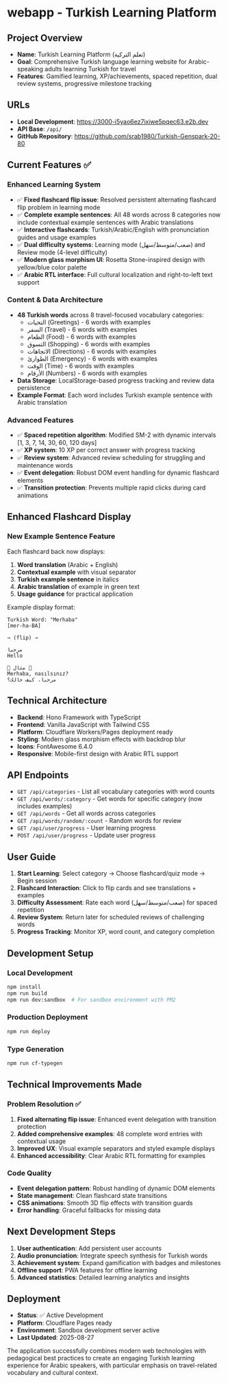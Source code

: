 # webapp - Turkish Learning Platform

## Project Overview
- **Name**: Turkish Learning Platform (تعلم التركية)
- **Goal**: Comprehensive Turkish language learning website for Arabic-speaking adults learning Turkish for travel
- **Features**: Gamified learning, XP/achievements, spaced repetition, dual review systems, progressive milestone tracking

## URLs
- **Local Development**: https://3000-i5yao6ez7ixiwe5pqec63.e2b.dev
- **API Base**: `/api/`
- **GitHub Repository**: https://github.com/srab1980/Turkish-Genspark-20-80

## Current Features ✅

### Enhanced Learning System
- ✅ **Fixed flashcard flip issue**: Resolved persistent alternating flashcard flip problem in learning mode
- ✅ **Complete example sentences**: All 48 words across 8 categories now include contextual example sentences with Arabic translations
- ✅ **Interactive flashcards**: Turkish/Arabic/English with pronunciation guides and usage examples
- ✅ **Dual difficulty systems**: Learning mode (صعب/متوسط/سهل) and Review mode (4-level difficulty)
- ✅ **Modern glass morphism UI**: Rosetta Stone-inspired design with yellow/blue color palette
- ✅ **Arabic RTL interface**: Full cultural localization and right-to-left text support

### Content & Data Architecture
- **48 Turkish words** across 8 travel-focused vocabulary categories:
  - التحيات (Greetings) - 6 words with examples
  - السفر (Travel) - 6 words with examples  
  - الطعام (Food) - 6 words with examples
  - التسوق (Shopping) - 6 words with examples
  - الاتجاهات (Directions) - 6 words with examples
  - الطوارئ (Emergency) - 6 words with examples
  - الوقت (Time) - 6 words with examples
  - الأرقام (Numbers) - 6 words with examples
- **Data Storage**: LocalStorage-based progress tracking and review data persistence
- **Example Format**: Each word includes Turkish example sentence with Arabic translation

### Advanced Features
- ✅ **Spaced repetition algorithm**: Modified SM-2 with dynamic intervals [1, 3, 7, 14, 30, 60, 120 days]
- ✅ **XP system**: 10 XP per correct answer with progress tracking
- ✅ **Review system**: Advanced review scheduling for struggling and maintenance words
- ✅ **Event delegation**: Robust DOM event handling for dynamic flashcard elements
- ✅ **Transition protection**: Prevents multiple rapid clicks during card animations

## Enhanced Flashcard Display

### New Example Sentence Feature
Each flashcard back now displays:
1. **Word translation** (Arabic + English)
2. **Contextual example** with visual separator
3. **Turkish example sentence** in italics
4. **Arabic translation** of example in green text
5. **Usage guidance** for practical application

Example display format:
```
Turkish Word: "Merhaba"
[mer-ha-BA]

→ (flip) →

مرحبا
Hello

💬 مثال 💬
Merhaba, nasılsınız?
مرحبا، كيف حالك؟
```

## Technical Architecture
- **Backend**: Hono Framework with TypeScript
- **Frontend**: Vanilla JavaScript with Tailwind CSS
- **Platform**: Cloudflare Workers/Pages deployment ready
- **Styling**: Modern glass morphism effects with backdrop blur
- **Icons**: FontAwesome 6.4.0
- **Responsive**: Mobile-first design with Arabic RTL support

## API Endpoints
- `GET /api/categories` - List all vocabulary categories with word counts
- `GET /api/words/:category` - Get words for specific category (now includes examples)
- `GET /api/words` - Get all words across categories  
- `GET /api/words/random/:count` - Random words for review
- `GET /api/user/progress` - User learning progress
- `POST /api/user/progress` - Update user progress

## User Guide
1. **Start Learning**: Select category → Choose flashcard/quiz mode → Begin session
2. **Flashcard Interaction**: Click to flip cards and see translations + examples
3. **Difficulty Assessment**: Rate each word (صعب/متوسط/سهل) for spaced repetition
4. **Review System**: Return later for scheduled reviews of challenging words
5. **Progress Tracking**: Monitor XP, word count, and category completion

## Development Setup

### Local Development
```bash
npm install
npm run build
npm run dev:sandbox  # For sandbox environment with PM2
```

### Production Deployment
```bash
npm run deploy
```

### Type Generation
```bash
npm run cf-typegen
```

## Technical Improvements Made

### Problem Resolution ✅
1. **Fixed alternating flip issue**: Enhanced event delegation with transition protection
2. **Added comprehensive examples**: 48 complete word entries with contextual usage
3. **Improved UX**: Visual example separators and styled example displays
4. **Enhanced accessibility**: Clear Arabic RTL formatting for examples

### Code Quality
- **Event delegation pattern**: Robust handling of dynamic DOM elements
- **State management**: Clean flashcard state transitions
- **CSS animations**: Smooth 3D flip effects with transition guards
- **Error handling**: Graceful fallbacks for missing data

## Next Development Steps
1. **User authentication**: Add persistent user accounts
2. **Audio pronunciation**: Integrate speech synthesis for Turkish words
3. **Achievement system**: Expand gamification with badges and milestones  
4. **Offline support**: PWA features for offline learning
5. **Advanced statistics**: Detailed learning analytics and insights

## Deployment
- **Status**: ✅ Active Development
- **Platform**: Cloudflare Pages ready
- **Environment**: Sandbox development server active
- **Last Updated**: 2025-08-27

The application successfully combines modern web technologies with pedagogical best practices to create an engaging Turkish learning experience for Arabic speakers, with particular emphasis on travel-related vocabulary and cultural context.